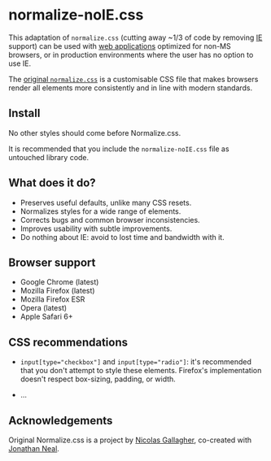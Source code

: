 # normalize-noIE.css
This adaptation of `normalize.css` (cutting away ~1/3 of code by removing [IE](https://en.wikipedia.org/wiki/Internet_Explorer) support) can be used with [web applications](https://en.wikipedia.org/wiki/Web_application) optimized for non-MS browsers, or in production environments where the user has no option to use IE.

The  [original `normalize.css`](https://github.com/necolas/normalize.css) is a customisable CSS file that makes browsers render all
elements more consistently and in line with modern standards.

## Install

No other styles should come before Normalize.css.

It is recommended that you include the `normalize-noIE.css` file as untouched library code.

## What does it do?

* Preserves useful defaults, unlike many CSS resets.
* Normalizes styles for a wide range of elements.
* Corrects bugs and common browser inconsistencies.
* Improves usability with subtle improvements.
* Do nothing about IE: avoid to lost time and bandwidth with it.

## Browser support

* Google Chrome (latest)
* Mozilla Firefox (latest)
* Mozilla Firefox ESR
* Opera (latest)
* Apple Safari 6+

## CSS recommendations

* `input[type="checkbox"]` and  `input[type="radio"]`:  it's recommended that you don't attempt to style these elements. Firefox's implementation doesn't respect box-sizing, padding, or width.

* ...

## Acknowledgements

Original Normalize.css is a project by [Nicolas Gallagher](https://github.com/necolas),
co-created with [Jonathan Neal](https://github.com/jonathantneal).

